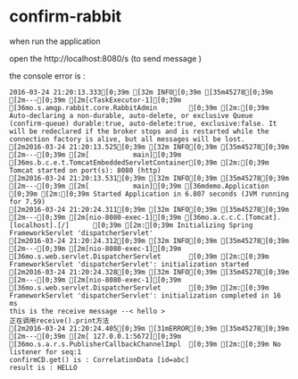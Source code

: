 # confirm-rabbit

when run the application

open the  http://localhost:8080/s (to send message )

the console error is :


	2016-03-24 21:20:13.333[0;39m [32m INFO[0;39m [35m45278[0;39m [2m---[0;39m [2m[cTaskExecutor-1][0;39m [36mo.s.amqp.rabbit.core.RabbitAdmin        [0;39m [2m:[0;39m Auto-declaring a non-durable, auto-delete, or exclusive Queue (confirm-queue) durable:true, auto-delete:true, exclusive:false. It will be redeclared if the broker stops and is restarted while the connection factory is alive, but all messages will be lost.
	[2m2016-03-24 21:20:13.525[0;39m [32m INFO[0;39m [35m45278[0;39m [2m---[0;39m [2m[           main][0;39m [36ms.b.c.e.t.TomcatEmbeddedServletContainer[0;39m [2m:[0;39m Tomcat started on port(s): 8080 (http)
	[2m2016-03-24 21:20:13.531[0;39m [32m INFO[0;39m [35m45278[0;39m [2m---[0;39m [2m[           main][0;39m [36mdemo.Application                        [0;39m [2m:[0;39m Started Application in 6.807 seconds (JVM running for 7.59)
	[2m2016-03-24 21:20:24.311[0;39m [32m INFO[0;39m [35m45278[0;39m [2m---[0;39m [2m[nio-8080-exec-1][0;39m [36mo.a.c.c.C.[Tomcat].[localhost].[/]      [0;39m [2m:[0;39m Initializing Spring FrameworkServlet 'dispatcherServlet'
	[2m2016-03-24 21:20:24.312[0;39m [32m INFO[0;39m [35m45278[0;39m [2m---[0;39m [2m[nio-8080-exec-1][0;39m [36mo.s.web.servlet.DispatcherServlet       [0;39m [2m:[0;39m FrameworkServlet 'dispatcherServlet': initialization started
	[2m2016-03-24 21:20:24.328[0;39m [32m INFO[0;39m [35m45278[0;39m [2m---[0;39m [2m[nio-8080-exec-1][0;39m [36mo.s.web.servlet.DispatcherServlet       [0;39m [2m:[0;39m FrameworkServlet 'dispatcherServlet': initialization completed in 16 ms
	this is the receive message --< hello >
	正在调用receive().print方法
	[2m2016-03-24 21:20:24.405[0;39m [31mERROR[0;39m [35m45278[0;39m [2m---[0;39m [2m[ 127.0.0.1:5672][0;39m [36mo.s.a.r.s.PublisherCallbackChannelImpl  [0;39m [2m:[0;39m No listener for seq:1
	confirmCD.get() is : CorrelationData [id=abc]
	result is : HELLO
	
	
	
	
